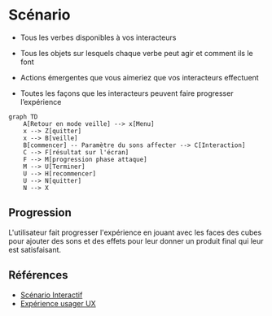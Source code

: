 # Scénario

<!-- Ici mettre tous les documents et références concernant la scéanrisation de l'expérience   -->

* Tous les verbes disponibles à vos interacteurs

* Tous les objets sur lesquels chaque verbe peut agir et comment ils le font

* Actions émergentes que vous aimeriez que vos interacteurs effectuent

* Toutes les façons que les interacteurs peuvent faire progresser l’expérience

```mermaid
graph TD
    A[Retour en mode veille] --> x[Menu]
    x --> Z[quitter]
    x --> B[veille]
    B[commencer] -- Paramètre du sons affecter --> C[Interaction]
    C --> F[résultat sur l'écran]
    F --> M[progression phase attaque]
    M --> U[Terminer]
    U --> H[recommencer]
    U --> N[quitter]
    N --> X
```

## Progression
L'utilisateur fait progresser l'expérience en jouant avec les faces des cubes pour ajouter des sons et des effets pour leur donner un produit final qui leur est satisfaisant.

## Références

* [Scénario Interactif](https://tim-montmorency.com/582523-gestion/#/contenus/2_scenarisation/20_scenario/20_interactif/)
* [Expérience usager UX](https://tim-montmorency.com/582523-gestion/#/contenus/2_scenarisation/20_scenario/40_ux/)

